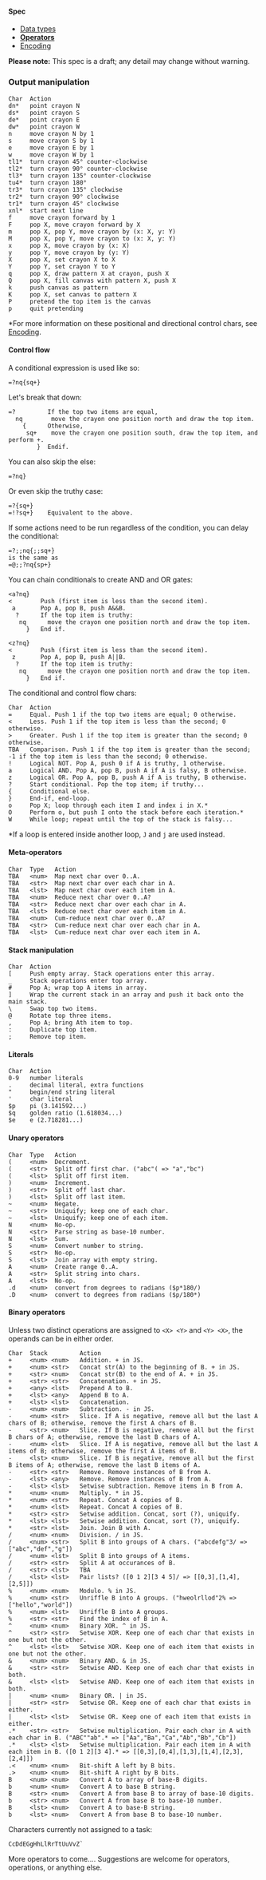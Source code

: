 #### Spec
- [Data types](https://github.com/ETHproductions/Crayon/blob/master/docs/Data-types.md)
- [**Operators**](https://github.com/ETHproductions/Crayon/blob/master/docs/Operators.md)
- [Encoding](https://github.com/ETHproductions/Crayon/blob/master/docs/Encoding.md)

**Please note:** This spec is a draft; any detail may change without warning.

### Output manipulation

    Char  Action
    dn*   point crayon N
    ds*   point crayon S
    de*   point crayon E
    dw*   point crayon W
    n     move crayon N by 1
    s     move crayon S by 1
    e     move crayon E by 1
    w     move crayon W by 1
    tl1*  turn crayon 45° counter-clockwise
    tl2*  turn crayon 90° counter-clockwise
    tl3*  turn crayon 135° counter-clockwise
    tu4*  turn crayon 180°
    tr3*  turn crayon 135° clockwise
    tr2*  turn crayon 90° clockwise
    tr1*  turn crayon 45° clockwise
    xnl*  start next line
    f     move crayon forward by 1
    F     pop X, move crayon forward by X
    m     pop X, pop Y, move crayon by (x: X, y: Y)
    M     pop X, pop Y, move crayon to (x: X, y: Y)
    x     pop X, move crayon by (x: X)
    y     pop Y, move crayon by (y: Y)
    X     pop X, set crayon X to X
    Y     pop Y, set crayon Y to Y
    q     pop X, draw pattern X at crayon, push X
    Q     pop X, fill canvas with pattern X, push X
    k     push canvas as pattern
    K     pop X, set canvas to pattern X
    P     pretend the top item is the canvas
    p     quit pretending

*For more information on these positional and directional control chars, see [Encoding](https://github.com/ETHproductions/Crayon/blob/master/docs/Encoding.md).

#### Control flow

A conditional expression is used like so:

    =?nq{sq+}
    
Let's break that down:

    =?         If the top two items are equal,
      nq        move the crayon one position north and draw the top item.
        {      Otherwise,
         sq+    move the crayon one position south, draw the top item, and perform +.
            }  Endif.

You can also skip the else:

    =?nq}

Or even skip the truthy case:

    =?{sq+}
	=!?sq+}    Equivalent to the above.
    
If some actions need to be run regardless of the condition, you can delay the conditional:

    =?;;nq{;;sq+}
    is the same as
    =@;;?nq{sp+}

You can chain conditionals to create AND and OR gates:

    <a?nq}
    <        Push (first item is less than the second item).
     a       Pop A, pop B, push A&&B.
      ?      If the top item is truthy:
	   nq      move the crayon one position north and draw the top item.
         }   End if.

    <z?nq}
    <        Push (first item is less than the second item).
     z       Pop A, pop B, push A||B.
      ?      If the top item is truthy:
	   nq      move the crayon one position north and draw the top item.
         }   End if.
		 
The conditional and control flow chars:

    Char  Action
    =     Equal. Push 1 if the top two items are equal; 0 otherwise.
    <     Less. Push 1 if the top item is less than the second; 0 otherwise.
    >     Greater. Push 1 if the top item is greater than the second; 0 otherwise.
	TBA   Comparison. Push 1 if the top item is greater than the second; -1 if the top item is less than the second; 0 otherwise.
    !     Logical NOT. Pop A, push 0 if A is truthy, 1 otherwise.
    a     Logical AND. Pop A, pop B, push A if A is falsy, B otherwise.
    z     Logical OR. Pop A, pop B, push A if A is truthy, B otherwise.
    ?     Start conditional. Pop the top item; if truthy...
    {     Conditional else.
    }     End-if, end-loop.
    o     Pop X; loop through each item I and index i in X.*
    O     Perform o, but push I onto the stack before each iteration.*
	W     While loop; repeat until the top of the stack is falsy...

*If a loop is entered inside another loop, `J` and `j` are used instead.

#### Meta-operators

    Char  Type   Action
    TBA   <num>  Map next char over 0..A.
    TBA   <str>  Map next char over each char in A.
    TBA   <lst>  Map next char over each item in A.
    TBA   <num>  Reduce next char over 0..A?
    TBA   <str>  Reduce next char over each char in A.
    TBA   <lst>  Reduce next char over each item in A.
    TBA   <num>  Cum-reduce next char over 0..A?
    TBA   <str>  Cum-reduce next char over each char in A.
    TBA   <lst>  Cum-reduce next char over each item in A.

#### Stack manipulation

    Char  Action
    [     Push empty array. Stack operations enter this array.
    _     Stack operations enter top array.
	#     Pop A; wrap top A items in array.
    ]     Wrap the current stack in an array and push it back onto the main stack.
    \     Swap top two items.
	@     Rotate top three items.
    ,     Pop A; bring Ath item to top.
    :     Duplicate top item.
    ;     Remove top item.

#### Literals

    Char  Action
    0-9   number literals
    .     decimal literal, extra functions
    "     begin/end string literal
    '     char literal
    $p    pi (3.141592...)
    $q    golden ratio (1.618034...)
    $e    e (2.718281...)

#### Unary operators

    Char  Type   Action
    (     <num>  Decrement.
    (     <str>  Split off first char. ("abc"( => "a","bc")
    (     <lst>  Split off first item.
    )     <num>  Increment.
    )     <str>  Split off last char.
    )     <lst>  Split off last item.
    ~     <num>  Negate.
    ~     <str>  Uniquify; keep one of each char.
    ~     <lst>  Uniquify; keep one of each item.
    N     <num>  No-op.
    N     <str>  Parse string as base-10 number.
    N     <lst>  Sum.
    S     <num>  Convert number to string.
    S     <str>  No-op.
    S     <lst>  Join array with empty string.
    A     <num>  Create range 0..A.
    A     <str>  Split string into chars.
    A     <lst>  No-op.
    .d    <num>  convert from degrees to radians ($p*180/)
    .D    <num>  convert to degrees from radians ($p/180*)

#### Binary operators

Unless two distinct operations are assigned to `<X> <Y>` and `<Y> <X>`, the operands can be in either order.

    Char  Stack         Action
    +     <num> <num>   Addition. + in JS.
    +     <num> <str>   Concat str(A) to the beginning of B. + in JS.
    +     <str> <num>   Concat str(B) to the end of A. + in JS.
    +     <str> <str>   Concatenation. + in JS.
    +     <any> <lst>   Prepend A to B.
    +     <lst> <any>   Append B to A.
    +     <lst> <lst>   Concatenation.
    -     <num> <num>   Subtraction. - in JS.
    -     <num> <str>   Slice. If A is negative, remove all but the last A chars of B; otherwise, remove the first A chars of B.
    -     <str> <num>   Slice. If B is negative, remove all but the first B chars of A; otherwise, remove the last B chars of A.
    -     <num> <lst>   Slice. If A is negative, remove all but the last A items of B; otherwise, remove the first A items of B.
    -     <lst> <num>   Slice. If B is negative, remove all but the first B items of A; otherwise, remove the last B items of A.
    -     <str> <str>   Remove. Remove instances of B from A.
    -     <lst> <any>   Remove. Remove instances of B from A.
    -     <lst> <lst>   Setwise subtraction. Remove items in B from A.
    *     <num> <num>   Multiply. * in JS.
    *     <num> <str>   Repeat. Concat A copies of B.
    *     <num> <lst>   Repeat. Concat A copies of B.
    *     <str> <str>   Setwise addition. Concat, sort (?), uniquify.
    *     <lst> <lst>   Setwise addition. Concat, sort (?), uniquify.
    *     <str> <lst>   Join. Join B with A.
    /     <num> <num>   Division. / in JS.
    /     <num> <str>   Split B into groups of A chars. ("abcdefg"3/ => ["abc","def","g"])
    /     <num> <lst>   Split B into groups of A items.
    /     <str> <str>   Split A at occurances of B.
    /     <str> <lst>   TBA
    /     <lst> <lst>   Pair lists? ([0 1 2][3 4 5]/ => [[0,3],[1,4],[2,5]])
    %     <num> <num>   Modulo. % in JS.
    %     <num> <str>   Unriffle B into A groups. ("hweolrllod"2% => ["hello","world"])
    %     <num> <lst>   Unriffle B into A groups.
    %     <str> <str>   Find the index of B in A.
    ^     <num> <num>   Binary XOR. ^ in JS.
    ^     <str> <str>   Setwise XOR. Keep one of each char that exists in one but not the other.
    ^     <lst> <lst>   Setwise XOR. Keep one of each item that exists in one but not the other.
    &     <num> <num>   Binary AND. & in JS.
    &     <str> <str>   Setwise AND. Keep one of each char that exists in both.
    &     <lst> <lst>   Setwise AND. Keep one of each item that exists in both.
    |     <num> <num>   Binary OR. | in JS.
    |     <str> <str>   Setwise OR. Keep one of each char that exists in either.
    |     <lst> <lst>   Setwise OR. Keep one of each item that exists in either.
    .*    <str> <str>   Setwise multiplication. Pair each char in A with each char in B. ("ABC""ab".* => ["Aa","Ba","Ca","Ab","Bb","Cb"])
    .*    <lst> <lst>   Setwise multiplication. Pair each item in A with each item in B. ([0 1 2][3 4].* => [[0,3],[0,4],[1,3],[1,4],[2,3],[2,4]])
    .<    <num> <num>   Bit-shift A left by B bits.
    .>    <num> <num>   Bit-shift A right by B bits.
	B     <num> <num>   Convert A to array of base-B digits.
	b     <num> <num>   Convert A to base B string.
	B     <str> <num>   Convert A from base B to array of base-10 digits.
	b     <str> <num>   Convert A from base B to base-10 number.
	B     <lst> <num>   Convert A to base-B string.
	b     <lst> <num>   Convert A from base B to base-10 number.

Characters currently not assigned to a task:

    CcDdEGgHhLlRrTtUuVvZ`

More operators to come.... Suggestions are welcome for operators, operations, or anything else.
